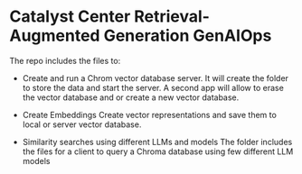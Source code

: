 # Catalyst Center Retrieval-Augmented Generation GenAIOps


The repo includes the files to:

- Create and run a Chrom vector database server.
It will create the folder to store the data and start the server.
A second app will allow to erase the vector database and or create a new vector database.

- Create Embeddings
Create vector representations and save them to local or server vector database.

- Similarity searches using different LLMs and models
The folder includes the files for a client to query a Chroma database using few different LLM models
